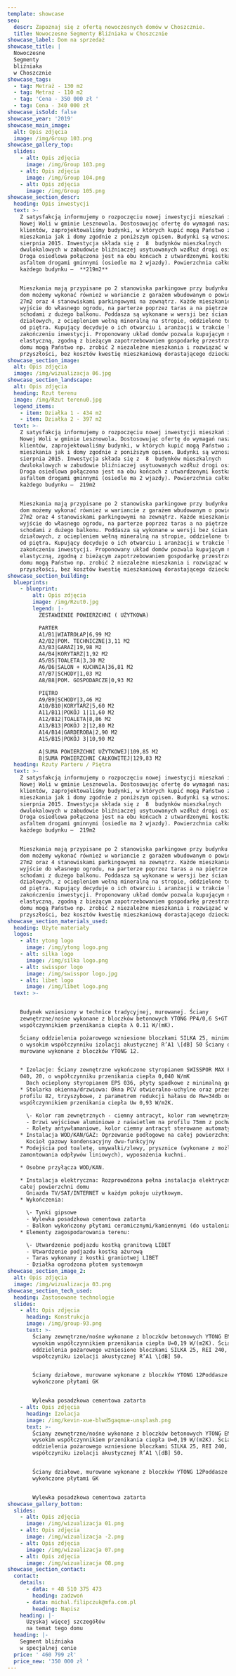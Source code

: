 ```yaml
---
template: showcase
seo:
  descr: Zapoznaj się z ofertą nowoczesnych domów w Choszcznie.
  title: Nowoczesne Segmenty Bliźniaka w Choszcznie
showcase_label: Dom na sprzedaż
showcase_title: |
  Nowoczesne
  Segmenty
  bliźniaka
  w Choszcznie
showcase_tags:
  - tag: Metraż - 130 m2
  - tag: Metraż - 110 m2
  - tag: 'Cena - 350 000 zł '
  - tag: Cena - 340 000 zł
showcase_isSold: false
showcase_year: '2019'
showcase_main_image:
  alt: Opis zdjęcia
  image: /img/Group 103.png
showcase_gallery_top:
  slides:
    - alt: Opis zdjęcia
      image: /img/Group 103.png
    - alt: Opis zdjęcia
      image: /img/Group 104.png
    - alt: Opis zdjęcia
      image: /img/Group 105.png
showcase_section_descr:
  heading: Opis inwestycji
  text: >-
    Z satysfakcją informujemy o rozpoczęciu nowej inwestycji mieszkań i domów w
    Nowej Woli w gminie Lesznowola. Dostosowując ofertę do wymagań naszych
    klientów, zaprojektowaliśmy budynki, w których kupić mogą Państwo zarówno
    mieszkania jak i domy zgodnie z poniższym opisem. Budynki są wznoszone od
    sierpnia 2015. Inwestycja składa się z  8  budynków mieszkalnych
    dwulokalowych w zabudowie bliźniaczej usytuowanych wzdłuż drogi osiedlowej.
    Droga osiedlowa połączona jest na obu końcach z utwardzonymi kostką i
    asfaltem drogami gminnymi (osiedle ma 2 wjazdy). Powierzchnia całkowita
    każdego budynku –  **219m2**


    Mieszkania mają przypisane po 2 stanowiska parkingowe przy budynku natomiast
    dom możemy wykonać również w wariancie z garażem wbudowanym o powierzchni
    27m2 oraz 4 stanowiskami parkingowymi na zewnątrz. Każde mieszkanie ma
    wyjście do własnego ogrodu, na parterze poprzez taras a na piętrze -
    schodami z dużego balkonu. Poddasza są wykonane w wersji bez ścian
    działowych, z ociepleniem wełną mineralną na stropie, oddzielone termicznie
    od piętra. Kupujący decyduje o ich otwarciu i aranżacji w trakcie lub po
    zakończeniu inwestycji. Proponowany układ domów pozwala kupującym na
    elastyczną, zgodną z bieżącym zapotrzebowaniem gospodarkę przestrzenią. Z
    domu mogą Państwo np. zrobić 2 niezależne mieszkania i rozwiązać w
    przyszłości, bez kosztów kwestię mieszkaniową dorastającego dziecka
showcase_section_image:
  alt: Opis zdjęcia
  image: /img/wizualizacja 06.jpg
showcase_section_landscape:
  alt: Opis zdjęcia
  heading: Rzut terenu
  image: /img/Rzut terenu0.jpg
  legend_items:
    - item: Działka 1 - 434 m2
    - item: Działka 2 - 397 m2
  text: >-
    Z satysfakcją informujemy o rozpoczęciu nowej inwestycji mieszkań i domów w
    Nowej Woli w gminie Lesznowola. Dostosowując ofertę do wymagań naszych
    klientów, zaprojektowaliśmy budynki, w których kupić mogą Państwo zarówno
    mieszkania jak i domy zgodnie z poniższym opisem. Budynki są wznoszone od
    sierpnia 2015. Inwestycja składa się z  8  budynków mieszkalnych
    dwulokalowych w zabudowie bliźniaczej usytuowanych wzdłuż drogi osiedlowej.
    Droga osiedlowa połączona jest na obu końcach z utwardzonymi kostką i
    asfaltem drogami gminnymi (osiedle ma 2 wjazdy). Powierzchnia całkowita
    każdego budynku –  219m2


    Mieszkania mają przypisane po 2 stanowiska parkingowe przy budynku natomiast
    dom możemy wykonać również w wariancie z garażem wbudowanym o powierzchni
    27m2 oraz 4 stanowiskami parkingowymi na zewnątrz. Każde mieszkanie ma
    wyjście do własnego ogrodu, na parterze poprzez taras a na piętrze -
    schodami z dużego balkonu. Poddasza są wykonane w wersji bez ścian
    działowych, z ociepleniem wełną mineralną na stropie, oddzielone termicznie
    od piętra. Kupujący decyduje o ich otwarciu i aranżacji w trakcie lub po
    zakończeniu inwestycji. Proponowany układ domów pozwala kupującym na
    elastyczną, zgodną z bieżącym zapotrzebowaniem gospodarkę przestrzenią. Z
    domu mogą Państwo np. zrobić 2 niezależne mieszkania i rozwiązać w
    przyszłości, bez kosztów kwestię mieszkaniową dorastającego dziecka
showcase_section_building:
  blueprints:
    - blueprint:
        alt: Opis zdjęcia
        image: /img/Rzut0.jpg
        legend: |-
          ZESTAWIENIE POWIERZCHNI ( UŻYTKOWA)

          PARTER
          A1/B1|WIATROŁAP|6,99 M2
          A2/B2|POM. TECHNICZNE|3,11 M2
          A3/B3|GARAŻ|19,98 M2
          A4/B4|KORYTARZ|1,92 M2
          A5/B5|TOALETA|3,30 M2
          A6/B6|SALON + KUCHNIA|36,81 M2
          A7/B7|SCHODY|1,03 M2
          A8/B8|POM. GOSPODARCZE|0,93 M2

          PIĘTRO
          A9/B9|SCHODY|3,46 M2
          A10/B10|KORYTARZ|5,60 M2
          A11/B11|POKÓJ 1|11,60 M2
          A12/B12|TOALETA|8,86 M2
          A13/B13|POKÓJ 2|12,80 M2
          A14/B14|GARDEROBA|2,90 M2
          A15/B15|POKÓJ 3|10,90 M2

          A|SUMA POWIERZCHNI UŻYTKOWEJ|109,85 M2
          B|SUMA POWIERZCHNI CAŁKOWITEJ|129,83 M2
  heading: Rzuty Parteru / Piętra
  text: >-
    Z satysfakcją informujemy o rozpoczęciu nowej inwestycji mieszkań i domów w
    Nowej Woli w gminie Lesznowola. Dostosowując ofertę do wymagań naszych
    klientów, zaprojektowaliśmy budynki, w których kupić mogą Państwo zarówno
    mieszkania jak i domy zgodnie z poniższym opisem. Budynki są wznoszone od
    sierpnia 2015. Inwestycja składa się z  8  budynków mieszkalnych
    dwulokalowych w zabudowie bliźniaczej usytuowanych wzdłuż drogi osiedlowej.
    Droga osiedlowa połączona jest na obu końcach z utwardzonymi kostką i
    asfaltem drogami gminnymi (osiedle ma 2 wjazdy). Powierzchnia całkowita
    każdego budynku –  219m2


    Mieszkania mają przypisane po 2 stanowiska parkingowe przy budynku natomiast
    dom możemy wykonać również w wariancie z garażem wbudowanym o powierzchni
    27m2 oraz 4 stanowiskami parkingowymi na zewnątrz. Każde mieszkanie ma
    wyjście do własnego ogrodu, na parterze poprzez taras a na piętrze -
    schodami z dużego balkonu. Poddasza są wykonane w wersji bez ścian
    działowych, z ociepleniem wełną mineralną na stropie, oddzielone termicznie
    od piętra. Kupujący decyduje o ich otwarciu i aranżacji w trakcie lub po
    zakończeniu inwestycji. Proponowany układ domów pozwala kupującym na
    elastyczną, zgodną z bieżącym zapotrzebowaniem gospodarkę przestrzenią. Z
    domu mogą Państwo np. zrobić 2 niezależne mieszkania i rozwiązać w
    przyszłości, bez kosztów kwestię mieszkaniową dorastającego dziecka
showcase_section_materials_used:
  heading: Użyte materiały
  logos:
    - alt: ytong logo
      image: /img/ytong logo.png
    - alt: silka logo
      image: /img/silka logo.png
    - alt: swisspor logo
      image: /img/swisspor logo.jpg
    - alt: libet logo
      image: /img/libet logo.png
  text: >-


    Budynek wzniesiony w technice tradycyjnej, murowanej. Ściany
    zewnętrzne/nośne wykonane z bloczków betonowych YTONG PP4/0,6 S+GT z wysokim
    współczynnikiem przenikania ciepła λ 0.11 W/(mK). 

    Ściany oddzielenia pożarowego wzniesione bloczkami SILKA 25, minimum REI 60,
    o wysokim współczynniku izolacji akustycznej R’A1 \[dB] 50 Ściany działowe,
    murowane wykonane z bloczków YTONG 12.


    * Izolacje: Ściany zewnętrzne wykończone styropianem SWISSPOR MAX FASADA
    040, 20, o współczynniku przenikania ciepła 0,040 W/mK
      Dach ocieplony styropianem EPS 036, płyty spadkowe z minimalną grubością 20 cm
    * Stolarka okienna/drzwiowa: Okna PCV otwieralno-uchylne oraz przesuwne o
    profilu 82, trzyszybowe, z parametrem redukcji hałasu do Rw=34db oraz
    współczynnikiem przenikania ciepła Uw 0,93 W/m2K. 

      \- Kolor ram zewnętrznych - ciemny antracyt, kolor ram wewnętrznych - biały.
      - Drzwi wejściowe aluminiowe z naświetlem na profilu 75mm z pochwytem.
      - Rolety antywłamaniowe, kolor ciemny antracyt sterowane automatycznie z wnętrza domu.
    * Instalacja WOD/KAN/GAZ: Ogrzewanie podłogowe na całej powierzchni domu
      Kocioł gazowy kondensacyjny dwu-funkcyjny
    * Podejścia pod toaletę, umywalki/zlewy, prysznice (wykonane z możliwością
    zamontowania odpływów liniowych), wyposażenia kuchni.

    * Osobne przyłącza WOD/KAN.

    * Instalacja elektryczna: Rozprowadzona pełna instalacja elektryczna po
    całej powierzchni domu
      Gniazda TV/SAT/INTERNET w każdym pokoju użytkowym.
    * Wykończenia: 

      \- Tynki gipsowe
      - Wylewka posadzkowa cementowa zatarta
      - Balkon wykończony płytami ceramicznymi/kamiennymi (do ustalenia z inwestorem)
    * Elementy zagospodarowania terenu: 

      \- Utwardzenie podjazdu kostką granitową LIBET
      - Utwardzenie podjazdu kostką ażurową
      - Taras wykonany z kostki graniotwej LIBET
      - Działka ogrodzona płotem systemowym
showcase_section_image_2:
  alt: Opis zdjęcia
  image: /img/wizualizacja 03.png
showcase_section_tech_used:
  heading: Zastosowane technologie
  slides:
    - alt: Opis zdjęcia
      heading: Konstrukcja
      image: /img/group-93.png
      text: >-
        Ściany zewnętrzne/nośne wykonane z bloczków betonowych YTONG ENERGA 24 z
        wysokim współczynnikiem przenikania ciepła U=0,19 W/(m2K). Ściany
        oddzielenia pożarowego wzniesione bloczkami SILKA 25, REI 240, o wysokim
        współczyniku izolacji akustycznej R’A1 \[dB] 50.


        Ściany działowe, murowane wykonane z bloczków YTONG 12Poddasze
        wykończone płytami GK


        Wylewka posadzkowa cementowa zatarta
    - alt: Opis zdjęcia
      heading: Izolacja
      image: /img/kevin-xue-blwd5gaqmue-unsplash.png
      text: >-
        Ściany zewnętrzne/nośne wykonane z bloczków betonowych YTONG ENERGA 24 z
        wysokim współczynnikiem przenikania ciepła U=0,19 W/(m2K). Ściany
        oddzielenia pożarowego wzniesione bloczkami SILKA 25, REI 240, o wysokim
        współczyniku izolacji akustycznej R’A1 \[dB] 50.


        Ściany działowe, murowane wykonane z bloczków YTONG 12Poddasze
        wykończone płytami GK


        Wylewka posadzkowa cementowa zatarta
showcase_gallery_bottom:
  slides:
    - alt: Opis zdjęcia
      image: /img/wizualizacja 01.png
    - alt: Opis zdjęcia
      image: /img/wizualizacja -2.png
    - alt: Opis zdjęcia
      image: /img/wizualizacja 07.png
    - alt: Opis zdjęcia
      image: /img/wizualizacja 08.png
showcase_section_contact:
  contact:
    details:
      - data: + 48 510 375 473
        heading: zadzwoń
      - data: michal.filipczuk@mfa.com.pl
        heading: Napisz
    heading: |-
      Uzyskaj więcej szczegółów
      na temat tego domu
  heading: |-
    Segment bliźniaka
    w specjalnej cenie
  price: ' 460 799 zł'
  price_new: '350 000 zł '
---
```


